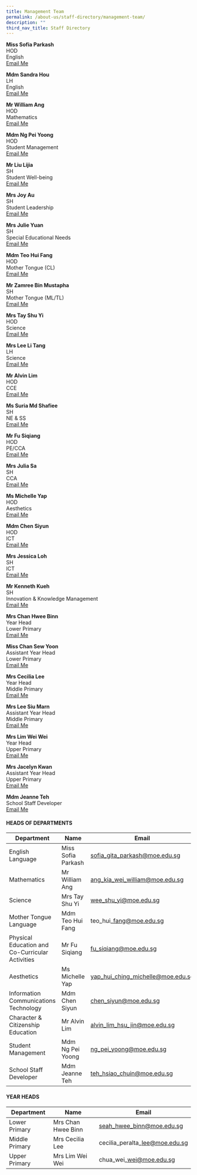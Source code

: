 ```yaml
---
title: Management Team
permalink: /about-us/staff-directory/management-team/
description: ""
third_nav_title: Staff Directory
---
```

<p><strong>Miss Sofia Parkash<br></strong>HOD<br>English<br><a href="mailto:sofia_gita_parkash@moe.edu.sg" target="">Email Me</a></p>
<p><strong>Mdm Sandra Hou</strong><br>LH<br>English<br><a href="mailto:hou_may_wah_sandra@moe.edu.sg" target="">Email Me</a></p>
<p><strong>Mr William Ang</strong><br>HOD<br>Mathematics<br><a href="mailto:ang_kia_wei_william@moe.edu.sg" target="">Email Me</a></p>
<p><strong>Mdm Ng Pei Yoong</strong><br>HOD<br>Student Management<br><a href="mailto:ng_pei_yoong@moe.edu.sg" target="">Email Me</a></p>
<p><strong>Mr Liu Lijia</strong><br>SH<br>Student Well-being<br><a href="mailto:liu_lijia@moe.edu.sg" target="">Email Me</a></p>
<p><strong>Mrs Joy Au</strong><br>SH<br>Student Leadership<br><a href="mailto:tham_kar_yee@moe.edu.sg" target="">Email Me</a></p>
<p><strong>Mrs Julie Yuan</strong><br>SH<br>Special Educational Needs<br><a href="mailto:julie_phoebe_low@moe.edu.sg" target="">Email Me</a></p>
<p><strong>Mdm Teo Hui Fang</strong><br>HOD<br>Mother Tongue (CL)<br><a href="mailto:teo_hui_fang@moe.edu.sg" target="">Email Me</a></p>
<p><strong>Mr Zamree Bin Mustapha</strong><br>SH<br>Mother Tongue (ML/TL)<br><a href="mailto:zamree_mustapha@moe.edu.sg" target="">Email Me</a></p>
<p><strong>Mrs Tay Shu Yi</strong><br>HOD<br>Science<br><a href="mailto:wee_shu_yi@moe.edu.sg" target="">Email Me</a></p>
<p><strong>Mrs Lee Li Tang</strong><br>LH<br>Science<br><a href="mailto:tang_li_tang@moe.edu.sg" target="">Email Me</a></p>
<p><strong>Mr Alvin Lim</strong><br>HOD<br>CCE<br><a href="mailto:alvin_lim_hsu_jin@moe.edu.sg" target="">Email Me</a></p>
<p><strong>Ms Suria Md Shafiee</strong><br>SH<br>NE &amp; SS<br><a href="mailto:suria_mohamed_shafiee@moe.edu.sg" target="">Email Me</a></p>
<p><strong>Mr Fu Siqiang</strong><br>HOD<br>PE/CCA<br><a href="mailto:fu_siqiang@moe.edu.sg" target="">Email Me</a></p>
<p><strong>Mrs Julia Sa</strong><br>SH<br>CCA<br><a href="mailto:lim_mei_chia_julia@moe.edu.sg" target="">Email Me</a></p>
<p><strong>Ms Michelle Yap</strong><br>HOD<br>Aesthetics<br><a href="mailto:yap_hui_ching_michelle@moe.edu.sg" target="">Email Me</a></p>
<p><strong>Mdm Chen Siyun</strong><br>HOD<br>ICT<br><a href="mailto:chen_siyun@moe.edu.sg" target="">Email Me</a></p>
<p><strong>Mrs Jessica Loh</strong><br>SH<br>ICT<br><a href="mailto:teo_yiying_jessica@moe.edu.sg" target="">Email Me</a></p>
<p><strong>Mr Kenneth Kueh</strong><br>SH<br>Innovation &amp; Knowledge Management<br><a href="mailto:kenneth_kueh@moe.edu.sg" target="">Email Me</a></p>
<p><strong>Mrs Chan Hwee Binn</strong><br>Year Head<br>Lower Primary<br><a href="mailto:seah_hwee_binn@moe.edu.sg" target="">Email Me</a></p>
<p><strong>Miss Chan Sew Yoon</strong><br>Assistant Year Head<br>Lower Primary<br><a href="mailto:chan_sew_yoon@moe.edu.sg" target="">Email Me</a></p>
<p><strong>Mrs Cecilia Lee</strong><br>Year Head<br>Middle Primary<br><a href="mailto:cecilia_peralta_lee@moe.edu.sg" target="">Email Me</a></p>
<p><strong>Mrs Lee Siu Marn</strong><br>Assistant Year Head<br>Middle Primary<br><a href="mailto:leong_siu_marn@moe.edu.sg" target="">Email Me</a></p>
<p><strong>Mrs Lim Wei Wei</strong><br>Year Head<br>Upper Primary<br><a href="mailto:chua_wei_wei@moe.edu.sg" target="">Email Me</a></p>
<p><strong>Mrs Jacelyn Kwan<br></strong>Assistant Year Head<br>Upper Primary<br><a href="mailto:chia_pin_jhin@moe.edu.sg" target="">Email Me</a></p>
<p><strong>Mdm Jeanne Teh</strong><br>School Staff Developer<br><a href="mailto:teh_hsiao_chuin@moe.edu.sg" target="">Email Me</a></p>

    

#### HEADS OF DEPARTMENTS

| Department | Name | Email |
| -------- | -------- | -------- |
| English Language     | Miss Sofia Parkash     | sofia_gita_parkash@moe.edu.sg     |
| Mathematics     | Mr William Ang     | ang_kia_wei_william@moe.edu.sg     |
| Science     | Mrs Tay Shu Yi     | wee_shu_yi@moe.edu.sg     |
| Mother Tongue Language     | Mdm Teo Hui Fang    | teo\_hui\_fang@moe.edu.sg     |
| Physical Education and Co-Curricular Activities     | Mr Fu Siqiang    | fu_siqiang@moe.edu.sg    |
| Aesthetics     | Ms Michelle Yap     | yap_hui_ching_michelle@moe.edu.sg     |
| Information Communications Technology    | Mdm Chen Siyun    | chen_siyun@moe.edu.sg     |
| Character &amp; Citizenship Education     | Mr Alvin Lim     | alvin_lim_hsu_jin@moe.edu.sg    |
| Student Management    | Mdm Ng Pei Yoong   | ng_pei_yoong@moe.edu.sg    |
| School Staff Developer     | Mdm Jeanne Teh     | teh_hsiao_chuin@moe.edu.sg    |

#### YEAR HEADS


| Department | Name | Email |
| -------- | -------- | -------- |
| Lower Primary     | Mrs Chan Hwee Binn     | seah_hwee_binn@moe.edu.sg     |
| Middle Primary     | Mrs Cecilia Lee    | cecilia\_peralta\_lee@moe.edu.sg     |
| Upper Primary     | Mrs Lim Wei Wei     | chua\_wei\_wei@moe.edu.sg     |


